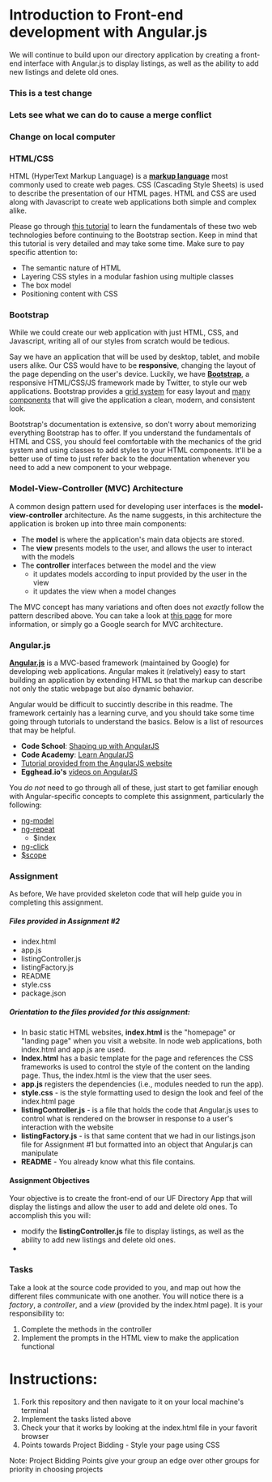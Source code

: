 # Introduction to Front-end development with Angular.js

We will continue to build upon our directory application by creating a front-end interface with Angular.js to display listings, as well as the ability to add new listings and delete old ones.

### This is a test change
### Lets see what we can do to cause a merge conflict

### Change on local computer

### HTML/CSS

HTML (HyperText Markup Language) is a [**markup language**](https://en.wikipedia.org/wiki/Markup_language) most commonly used to create web pages. CSS (Cascading Style Sheets) is used to describe the presentation of our HTML pages. HTML and CSS are used along with Javascript to create web applications both simple and complex alike.

Please go through [this tutorial](http://learn.shayhowe.com) to learn the fundamentals of these two web technologies before continuing to the Bootstrap section. Keep in mind that this tutorial is very detailed and may take some time. Make sure to pay specific attention to:

-   The semantic nature of HTML
-   Layering CSS styles in a modular fashion using multiple classes
-   The box model
-   Positioning content with CSS

### Bootstrap

While we could create our web application with just HTML, CSS, and Javascript, writing all of our styles from scratch would be tedious.

Say we have an application that will be used by desktop, tablet, and mobile users alike. Our CSS would have to be **responsive**, changing the layout of the page depending on the user's device. Luckily, we have [**Bootstrap**](http://getbootstrap.com/), a responsive HTML/CSS/JS framework made by Twitter, to style our web applications. Bootstrap provides a [grid system](http://getbootstrap.com/css/#grid) for easy layout and [many components](http://getbootstrap.com/components/#nav) that will give the application a clean, modern, and consistent look.

Bootstrap's documentation is extensive, so don't worry about memorizing everything Bootstrap has to offer. If you understand the fundamentals of HTML and CSS, you should feel comfortable with the mechanics of the grid system and using classes to add styles to your HTML components. It'll be a better use of time to just refer back to the documentation whenever you need to add a new component to your webpage.

### Model-View-Controller (MVC) Architecture

A common design pattern used for developing user interfaces is the **model-view-controller** architecture. As the name suggests, in this architecture the application is broken up into three main components:

-   The **model** is where the application's main data objects are stored.
-   The **view** presents models to the user, and allows the user to interact with the models
-   The **controller** interfaces between the model and the view
    -   it updates models according to input provided by the user in the view
    -   it updates the view when a model changes

The MVC concept has many variations and often does not _exactly_ follow the pattern described above. You can take a look at [this page](https://developer.chrome.com/apps/app_frameworks) for more information, or simply go a Google search for MVC architecture.

### Angular.js

[**Angular.js**](https://angularjs.org/) is a MVC-based framework (maintained by Google) for developing web applications. Angular makes it (relatively) easy to start building an application by extending HTML so that the markup can describe not only the static webpage but also dynamic behavior.

Angular would be difficult to succintly describe in this readme. The framework certainly has a learning curve, and you should take some time going through tutorials to understand the basics. Below is a list of resources that may be helpful.

-   **Code School**: [Shaping up with AngularJS](https://www.codeschool.com/courses/shaping-up-with-angular-js)
-   **Code Academy**: [Learn AngularJS](https://www.codecademy.com/learn/learn-angularjs)
-   [Tutorial provided from the AngularJS website](https://docs.angularjs.org/tutorial)
-   **Egghead.io's** [videos on AngularJS](https://egghead.io/technologies/angularjs)

You _do not_ need to go through all of these, just start to get familiar enough with Angular-specific concepts to complete this assignment, particularly the following:

-   [ng-model](https://docs.angularjs.org/api/ng/directive/ngModel)
-   [ng-repeat](https://docs.angularjs.org/api/ng/directive/ngRepeat)
    -   $index
-   [ng-click](https://docs.angularjs.org/api/ng/directive/ngClick)
-   [$scope](https://docs.angularjs.org/guide/scope)

### Assignment

As before, We have provided skeleton code that will help guide you in completing this assignment.

##### Files provided in Assignment #2

-   index.html
-   app.js
-   listingController.js
-   listingFactory.js
-   README
-   style.css
-   package.json

##### Orientation to the files provided for this assignment:

-   In basic static HTML websites, **index.html** is the "homepage" or "landing page" when you visit a website. In node web applications, both index.html and app.js are used.
-   **Index.html** has a basic template for the page and references the CSS frameworks
    is used to control the style of the content on the landing page. Thus, the index.html is the view that the user sees.
-   **app.js** registers the dependencies (i.e., modules needed to run the app).
-   **style.css** - is the style formatting used to design the look and feel of the index.html page
-   **listingController.js** - is a file that holds the code that Angular.js uses to control what is rendered on the browser in response to a user's interaction with the website
-   **listingFactory.js** - is that same content that we had in our listings.json file for Assignment #1 but formatted into an object that Angular.js can manipulate
-   **README** - You already know what this file contains.

#### Assignment Objectives

Your objective is to create the front-end of our UF Directory App that will display the listings and allow the user to add and delete old ones.
To accomplish this you will:

-   modify the **listingController.js** file to display listings, as well as the ability to add new listings and delete old ones.
-

### Tasks

Take a look at the source code provided to you, and map out how the different files communicate with one another. You will notice there is a _factory_, a _controller_, and a _view_ (provided by the index.html page). It is your responsibility to:

1. Complete the methods in the controller
2. Implement the prompts in the HTML view to make the application functional

# Instructions:

1. Fork this repository and then navigate to it on your local machine's terminal
2. Implement the tasks listed above
3. Check your that it works by looking at the index.html file in your favorit browser
4. Points towards Project Bidding - Style your page using CSS

Note: Project Bidding Points give your group an edge over other groups for priority in choosing projects
